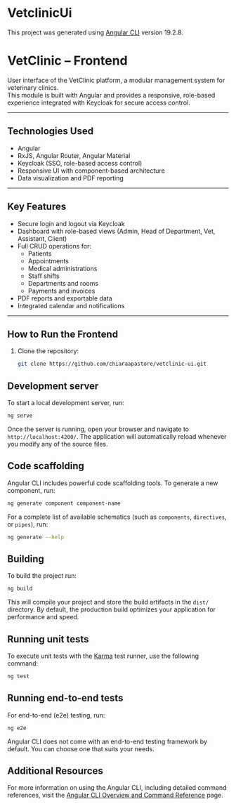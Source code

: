 # VetclinicUi

This project was generated using [Angular CLI](https://github.com/angular/angular-cli) version 19.2.8.

#  VetClinic – Frontend

User interface of the VetClinic platform, a modular management system for veterinary clinics.  
This module is built with Angular and provides a responsive, role-based experience integrated with Keycloak for secure access control.

---

##  Technologies Used

-  Angular
-  RxJS, Angular Router, Angular Material
-  Keycloak (SSO, role-based access control)
-  Responsive UI with component-based architecture
-  Data visualization and PDF reporting

---

##  Key Features

- Secure login and logout via Keycloak
- Dashboard with role-based views (Admin, Head of Department, Vet, Assistant, Client)
- Full CRUD operations for:
  - Patients
  - Appointments
  - Medical administrations
  - Staff shifts
  - Departments and rooms
  - Payments and invoices
- PDF reports and exportable data
- Integrated calendar and notifications

---

##  How to Run the Frontend

1. Clone the repository:
   ```bash
   git clone https://github.com/chiaraapastore/vetclinic-ui.git


## Development server

To start a local development server, run:

```bash
ng serve
```

Once the server is running, open your browser and navigate to `http://localhost:4200/`. The application will automatically reload whenever you modify any of the source files.

## Code scaffolding

Angular CLI includes powerful code scaffolding tools. To generate a new component, run:

```bash
ng generate component component-name
```

For a complete list of available schematics (such as `components`, `directives`, or `pipes`), run:

```bash
ng generate --help
```

## Building

To build the project run:

```bash
ng build
```

This will compile your project and store the build artifacts in the `dist/` directory. By default, the production build optimizes your application for performance and speed.

## Running unit tests

To execute unit tests with the [Karma](https://karma-runner.github.io) test runner, use the following command:

```bash
ng test
```

## Running end-to-end tests

For end-to-end (e2e) testing, run:

```bash
ng e2e
```

Angular CLI does not come with an end-to-end testing framework by default. You can choose one that suits your needs.

## Additional Resources

For more information on using the Angular CLI, including detailed command references, visit the [Angular CLI Overview and Command Reference](https://angular.dev/tools/cli) page.
